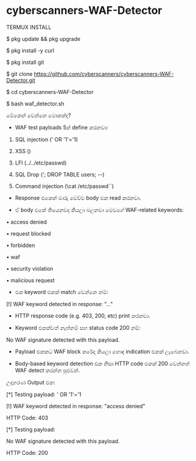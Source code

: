 # cyberscanners-WAF-Detector

TERMUX INSTALL

$ pkg update && pkg upgrade

$ pkg install -y curl

$ pkg install git

$ git clone https://github.com/cyberscanners/cyberscanners-WAF-Detector.git

$ cd cyberscanners-WAF-Detector

$ bash waf_detector.sh


මේකෙන් වෙන්නෙ මොකක්ද?

* WAF test payloads 5ක් define කරනවා:

1) SQL injection (' OR '1'='1)

2) XSS (<script>alert(1)</script>)

3) LFI (../../etc/passwd)

4) SQL Drop ('; DROP TABLE users; --)

5) Command injection (\cat /etc/passwd``)

* Response එකෙන් මාරු වෙච්ච body එක read කරනවා.

* ඒ body එකේ තියෙනවද කියලා බලනවා මෙවගේ WAF-related keywords:

• access denied

• request blocked

• forbidden

• waf

• security violation

• malicious request

* එක keyword එකක් match වෙන්නෙ නම්:

[!] WAF keyword detected in response: "..."


* HTTP response code (e.g. 403, 200, etc) print කරනවා.

* Keyword එකක්වත් නැත්නම් සහ status code 200 නම්:

No WAF signature detected with this payload.

* Payload එකකට WAF block කරේද කියලා හොඳ indication එකක් ලැබෙනවා.

* Body-based keyword detection එක නිසා HTTP code එකක් 200 වෙන්නත් WAF detect කරන්න පුළුවන්.

උදාහරණ Output එක:

[*] Testing payload: ' OR '1'='1

[!] WAF keyword detected in response: "access denied"

HTTP Code: 403



[*] Testing payload: <script>alert(1)</script>

No WAF signature detected with this payload.

HTTP Code: 200

